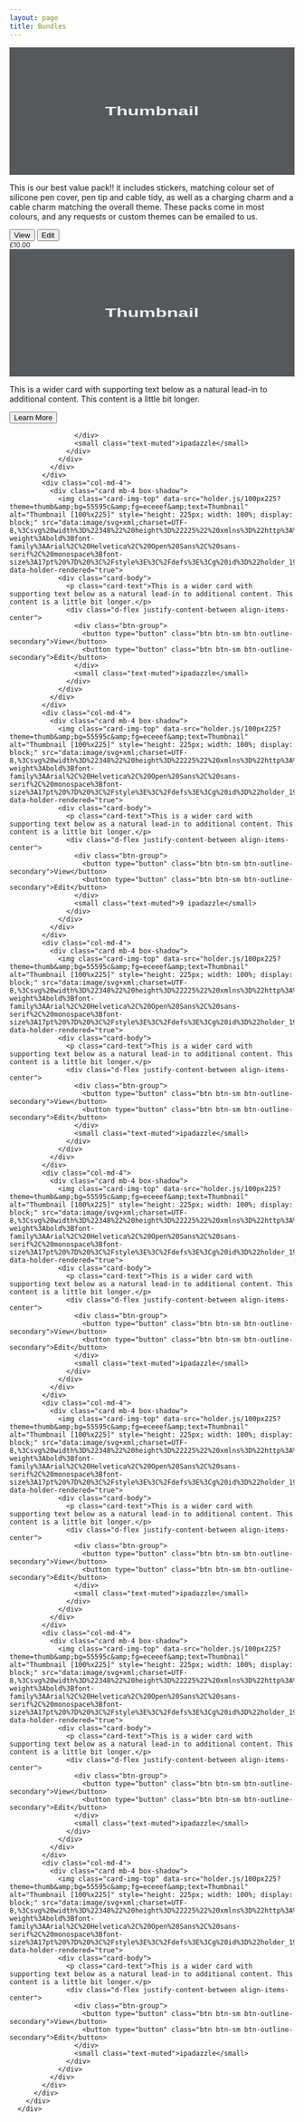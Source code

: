 ```yaml
---
layout: page
title: Bundles
---
```

<div class="album py-5 bg-light">
        <div class="container">
          <div class="row">
            <div class="col-md-4">
              <div class="card mb-4 box-shadow">
                <img class="card-img-top" data-src="holder.js/100px225?theme=thumb&amp;bg=55595c&amp;fg=eceeef&amp;text=Themed Bundles" alt="Themed bundles [100%x225]" style="height: 225px; width: 100%; display: block;" src="data:image/svg+xml;charset=UTF-8,%3Csvg%20width%3D%22348%22%20height%3D%22225%22%20xmlns%3D%22http%3A%2F%2Fwww.w3.org%2F2000%2Fsvg%22%20viewBox%3D%220%200%20348%20225%22%20preserveAspectRatio%3D%22none%22%3E%3Cdefs%3E%3Cstyle%20type%3D%22text%2Fcss%22%3E%23holder_194b3cc6e7d%20text%20%7B%20fill%3A%23eceeef%3Bfont-weight%3Abold%3Bfont-family%3AArial%2C%20Helvetica%2C%20Open%20Sans%2C%20sans-serif%2C%20monospace%3Bfont-size%3A17pt%20%7D%20%3C%2Fstyle%3E%3C%2Fdefs%3E%3Cg%20id%3D%22holder_194b3cc6e7d%22%3E%3Crect%20width%3D%22348%22%20height%3D%22225%22%20fill%3D%22%2355595c%22%3E%3C%2Frect%3E%3Cg%3E%3Ctext%20x%3D%22116.70000076293945%22%20y%3D%22120.15%22%3EThumbnail%3C%2Ftext%3E%3C%2Fg%3E%3C%2Fg%3E%3C%2Fsvg%3E" data-holder-rendered="true">
                <div class="card-body">
                  <p class="card-text">This is our best value pack!! it includes stickers, matching colour set of silicone pen cover, pen tip and cable tidy, as well as a charging charm and a cable charm matching the overall theme. These packs come in most colours, and any requests or custom themes can be emailed to us.</p>
                  <div class="d-flex justify-content-between align-items-center">
                    <div class="btn-group">
                      <button type="button" class="btn btn-sm btn-outline-secondary">View</button>
                      <button type="button" class="btn btn-sm btn-outline-secondary">Edit</button>
                    </div>
                    <small class="text-muted">£10.00</small>
                  </div>
                </div>
              </div>
            </div>
            <div class="col-md-4">
              <div class="card mb-4 box-shadow">
                <img class="card-img-top" data-src="holder.js/100px225?theme=thumb&amp;bg=55595c&amp;fg=eceeef&amp;text=Thumbnail" alt="Thumbnail [100%x225]" style="height: 225px; width: 100%; display: block;" src="data:image/svg+xml;charset=UTF-8,%3Csvg%20width%3D%22348%22%20height%3D%22225%22%20xmlns%3D%22http%3A%2F%2Fwww.w3.org%2F2000%2Fsvg%22%20viewBox%3D%220%200%20348%20225%22%20preserveAspectRatio%3D%22none%22%3E%3Cdefs%3E%3Cstyle%20type%3D%22text%2Fcss%22%3E%23holder_194b3cc6e7e%20text%20%7B%20fill%3A%23eceeef%3Bfont-weight%3Abold%3Bfont-family%3AArial%2C%20Helvetica%2C%20Open%20Sans%2C%20sans-serif%2C%20monospace%3Bfont-size%3A17pt%20%7D%20%3C%2Fstyle%3E%3C%2Fdefs%3E%3Cg%20id%3D%22holder_194b3cc6e7e%22%3E%3Crect%20width%3D%22348%22%20height%3D%22225%22%20fill%3D%22%2355595c%22%3E%3C%2Frect%3E%3Cg%3E%3Ctext%20x%3D%22116.70000076293945%22%20y%3D%22120.15%22%3EThumbnail%3C%2Ftext%3E%3C%2Fg%3E%3C%2Fg%3E%3C%2Fsvg%3E" data-holder-rendered="true">
                <div class="card-body">
                  <p class="card-text">This is a wider card with supporting text below as a natural lead-in to additional content. This content is a little bit longer.</p>
                  <div class="d-flex justify-content-between align-items-center">
                    <div class="btn-group">
                      <button type="button" class="btn btn-sm btn-outline-secondary">Learn More</button>
                      
                    </div>
                    <small class="text-muted">ipadazzle</small>
                  </div>
                </div>
              </div>
            </div>
            <div class="col-md-4">
              <div class="card mb-4 box-shadow">
                <img class="card-img-top" data-src="holder.js/100px225?theme=thumb&amp;bg=55595c&amp;fg=eceeef&amp;text=Thumbnail" alt="Thumbnail [100%x225]" style="height: 225px; width: 100%; display: block;" src="data:image/svg+xml;charset=UTF-8,%3Csvg%20width%3D%22348%22%20height%3D%22225%22%20xmlns%3D%22http%3A%2F%2Fwww.w3.org%2F2000%2Fsvg%22%20viewBox%3D%220%200%20348%20225%22%20preserveAspectRatio%3D%22none%22%3E%3Cdefs%3E%3Cstyle%20type%3D%22text%2Fcss%22%3E%23holder_194b3cc6e7e%20text%20%7B%20fill%3A%23eceeef%3Bfont-weight%3Abold%3Bfont-family%3AArial%2C%20Helvetica%2C%20Open%20Sans%2C%20sans-serif%2C%20monospace%3Bfont-size%3A17pt%20%7D%20%3C%2Fstyle%3E%3C%2Fdefs%3E%3Cg%20id%3D%22holder_194b3cc6e7e%22%3E%3Crect%20width%3D%22348%22%20height%3D%22225%22%20fill%3D%22%2355595c%22%3E%3C%2Frect%3E%3Cg%3E%3Ctext%20x%3D%22116.70000076293945%22%20y%3D%22120.15%22%3EThumbnail%3C%2Ftext%3E%3C%2Fg%3E%3C%2Fg%3E%3C%2Fsvg%3E" data-holder-rendered="true">
                <div class="card-body">
                  <p class="card-text">This is a wider card with supporting text below as a natural lead-in to additional content. This content is a little bit longer.</p>
                  <div class="d-flex justify-content-between align-items-center">
                    <div class="btn-group">
                      <button type="button" class="btn btn-sm btn-outline-secondary">View</button>
                      <button type="button" class="btn btn-sm btn-outline-secondary">Edit</button>
                    </div>
                    <small class="text-muted">ipadazzle</small>
                  </div>
                </div>
              </div>
            </div>
            <div class="col-md-4">
              <div class="card mb-4 box-shadow">
                <img class="card-img-top" data-src="holder.js/100px225?theme=thumb&amp;bg=55595c&amp;fg=eceeef&amp;text=Thumbnail" alt="Thumbnail [100%x225]" style="height: 225px; width: 100%; display: block;" src="data:image/svg+xml;charset=UTF-8,%3Csvg%20width%3D%22348%22%20height%3D%22225%22%20xmlns%3D%22http%3A%2F%2Fwww.w3.org%2F2000%2Fsvg%22%20viewBox%3D%220%200%20348%20225%22%20preserveAspectRatio%3D%22none%22%3E%3Cdefs%3E%3Cstyle%20type%3D%22text%2Fcss%22%3E%23holder_194b3cc6e7f%20text%20%7B%20fill%3A%23eceeef%3Bfont-weight%3Abold%3Bfont-family%3AArial%2C%20Helvetica%2C%20Open%20Sans%2C%20sans-serif%2C%20monospace%3Bfont-size%3A17pt%20%7D%20%3C%2Fstyle%3E%3C%2Fdefs%3E%3Cg%20id%3D%22holder_194b3cc6e7f%22%3E%3Crect%20width%3D%22348%22%20height%3D%22225%22%20fill%3D%22%2355595c%22%3E%3C%2Frect%3E%3Cg%3E%3Ctext%20x%3D%22116.70000076293945%22%20y%3D%22120.15%22%3EThumbnail%3C%2Ftext%3E%3C%2Fg%3E%3C%2Fg%3E%3C%2Fsvg%3E" data-holder-rendered="true">
                <div class="card-body">
                  <p class="card-text">This is a wider card with supporting text below as a natural lead-in to additional content. This content is a little bit longer.</p>
                  <div class="d-flex justify-content-between align-items-center">
                    <div class="btn-group">
                      <button type="button" class="btn btn-sm btn-outline-secondary">View</button>
                      <button type="button" class="btn btn-sm btn-outline-secondary">Edit</button>
                    </div>
                    <small class="text-muted">9 ipadazzle</small>
                  </div>
                </div>
              </div>
            </div>
            <div class="col-md-4">
              <div class="card mb-4 box-shadow">
                <img class="card-img-top" data-src="holder.js/100px225?theme=thumb&amp;bg=55595c&amp;fg=eceeef&amp;text=Thumbnail" alt="Thumbnail [100%x225]" style="height: 225px; width: 100%; display: block;" src="data:image/svg+xml;charset=UTF-8,%3Csvg%20width%3D%22348%22%20height%3D%22225%22%20xmlns%3D%22http%3A%2F%2Fwww.w3.org%2F2000%2Fsvg%22%20viewBox%3D%220%200%20348%20225%22%20preserveAspectRatio%3D%22none%22%3E%3Cdefs%3E%3Cstyle%20type%3D%22text%2Fcss%22%3E%23holder_194b3cc6e80%20text%20%7B%20fill%3A%23eceeef%3Bfont-weight%3Abold%3Bfont-family%3AArial%2C%20Helvetica%2C%20Open%20Sans%2C%20sans-serif%2C%20monospace%3Bfont-size%3A17pt%20%7D%20%3C%2Fstyle%3E%3C%2Fdefs%3E%3Cg%20id%3D%22holder_194b3cc6e80%22%3E%3Crect%20width%3D%22348%22%20height%3D%22225%22%20fill%3D%22%2355595c%22%3E%3C%2Frect%3E%3Cg%3E%3Ctext%20x%3D%22116.70000076293945%22%20y%3D%22120.15%22%3EThumbnail%3C%2Ftext%3E%3C%2Fg%3E%3C%2Fg%3E%3C%2Fsvg%3E" data-holder-rendered="true">
                <div class="card-body">
                  <p class="card-text">This is a wider card with supporting text below as a natural lead-in to additional content. This content is a little bit longer.</p>
                  <div class="d-flex justify-content-between align-items-center">
                    <div class="btn-group">
                      <button type="button" class="btn btn-sm btn-outline-secondary">View</button>
                      <button type="button" class="btn btn-sm btn-outline-secondary">Edit</button>
                    </div>
                    <small class="text-muted">ipadazzle</small>
                  </div>
                </div>
              </div>
            </div>
            <div class="col-md-4">
              <div class="card mb-4 box-shadow">
                <img class="card-img-top" data-src="holder.js/100px225?theme=thumb&amp;bg=55595c&amp;fg=eceeef&amp;text=Thumbnail" alt="Thumbnail [100%x225]" style="height: 225px; width: 100%; display: block;" src="data:image/svg+xml;charset=UTF-8,%3Csvg%20width%3D%22348%22%20height%3D%22225%22%20xmlns%3D%22http%3A%2F%2Fwww.w3.org%2F2000%2Fsvg%22%20viewBox%3D%220%200%20348%20225%22%20preserveAspectRatio%3D%22none%22%3E%3Cdefs%3E%3Cstyle%20type%3D%22text%2Fcss%22%3E%23holder_194b3cc6e80%20text%20%7B%20fill%3A%23eceeef%3Bfont-weight%3Abold%3Bfont-family%3AArial%2C%20Helvetica%2C%20Open%20Sans%2C%20sans-serif%2C%20monospace%3Bfont-size%3A17pt%20%7D%20%3C%2Fstyle%3E%3C%2Fdefs%3E%3Cg%20id%3D%22holder_194b3cc6e80%22%3E%3Crect%20width%3D%22348%22%20height%3D%22225%22%20fill%3D%22%2355595c%22%3E%3C%2Frect%3E%3Cg%3E%3Ctext%20x%3D%22116.70000076293945%22%20y%3D%22120.15%22%3EThumbnail%3C%2Ftext%3E%3C%2Fg%3E%3C%2Fg%3E%3C%2Fsvg%3E" data-holder-rendered="true">
                <div class="card-body">
                  <p class="card-text">This is a wider card with supporting text below as a natural lead-in to additional content. This content is a little bit longer.</p>
                  <div class="d-flex justify-content-between align-items-center">
                    <div class="btn-group">
                      <button type="button" class="btn btn-sm btn-outline-secondary">View</button>
                      <button type="button" class="btn btn-sm btn-outline-secondary">Edit</button>
                    </div>
                    <small class="text-muted">ipadazzle</small>
                  </div>
                </div>
              </div>
            </div>
            <div class="col-md-4">
              <div class="card mb-4 box-shadow">
                <img class="card-img-top" data-src="holder.js/100px225?theme=thumb&amp;bg=55595c&amp;fg=eceeef&amp;text=Thumbnail" alt="Thumbnail [100%x225]" style="height: 225px; width: 100%; display: block;" src="data:image/svg+xml;charset=UTF-8,%3Csvg%20width%3D%22348%22%20height%3D%22225%22%20xmlns%3D%22http%3A%2F%2Fwww.w3.org%2F2000%2Fsvg%22%20viewBox%3D%220%200%20348%20225%22%20preserveAspectRatio%3D%22none%22%3E%3Cdefs%3E%3Cstyle%20type%3D%22text%2Fcss%22%3E%23holder_194b3cc6e81%20text%20%7B%20fill%3A%23eceeef%3Bfont-weight%3Abold%3Bfont-family%3AArial%2C%20Helvetica%2C%20Open%20Sans%2C%20sans-serif%2C%20monospace%3Bfont-size%3A17pt%20%7D%20%3C%2Fstyle%3E%3C%2Fdefs%3E%3Cg%20id%3D%22holder_194b3cc6e81%22%3E%3Crect%20width%3D%22348%22%20height%3D%22225%22%20fill%3D%22%2355595c%22%3E%3C%2Frect%3E%3Cg%3E%3Ctext%20x%3D%22116.70000076293945%22%20y%3D%22120.15%22%3EThumbnail%3C%2Ftext%3E%3C%2Fg%3E%3C%2Fg%3E%3C%2Fsvg%3E" data-holder-rendered="true">
                <div class="card-body">
                  <p class="card-text">This is a wider card with supporting text below as a natural lead-in to additional content. This content is a little bit longer.</p>
                  <div class="d-flex justify-content-between align-items-center">
                    <div class="btn-group">
                      <button type="button" class="btn btn-sm btn-outline-secondary">View</button>
                      <button type="button" class="btn btn-sm btn-outline-secondary">Edit</button>
                    </div>
                    <small class="text-muted">ipadazzle</small>
                  </div>
                </div>
              </div>
            </div>
            <div class="col-md-4">
              <div class="card mb-4 box-shadow">
                <img class="card-img-top" data-src="holder.js/100px225?theme=thumb&amp;bg=55595c&amp;fg=eceeef&amp;text=Thumbnail" alt="Thumbnail [100%x225]" style="height: 225px; width: 100%; display: block;" src="data:image/svg+xml;charset=UTF-8,%3Csvg%20width%3D%22348%22%20height%3D%22225%22%20xmlns%3D%22http%3A%2F%2Fwww.w3.org%2F2000%2Fsvg%22%20viewBox%3D%220%200%20348%20225%22%20preserveAspectRatio%3D%22none%22%3E%3Cdefs%3E%3Cstyle%20type%3D%22text%2Fcss%22%3E%23holder_194b3cc6e81%20text%20%7B%20fill%3A%23eceeef%3Bfont-weight%3Abold%3Bfont-family%3AArial%2C%20Helvetica%2C%20Open%20Sans%2C%20sans-serif%2C%20monospace%3Bfont-size%3A17pt%20%7D%20%3C%2Fstyle%3E%3C%2Fdefs%3E%3Cg%20id%3D%22holder_194b3cc6e81%22%3E%3Crect%20width%3D%22348%22%20height%3D%22225%22%20fill%3D%22%2355595c%22%3E%3C%2Frect%3E%3Cg%3E%3Ctext%20x%3D%22116.70000076293945%22%20y%3D%22120.15%22%3EThumbnail%3C%2Ftext%3E%3C%2Fg%3E%3C%2Fg%3E%3C%2Fsvg%3E" data-holder-rendered="true">
                <div class="card-body">
                  <p class="card-text">This is a wider card with supporting text below as a natural lead-in to additional content. This content is a little bit longer.</p>
                  <div class="d-flex justify-content-between align-items-center">
                    <div class="btn-group">
                      <button type="button" class="btn btn-sm btn-outline-secondary">View</button>
                      <button type="button" class="btn btn-sm btn-outline-secondary">Edit</button>
                    </div>
                    <small class="text-muted">ipadazzle</small>
                  </div>
                </div>
              </div>
            </div>
            <div class="col-md-4">
              <div class="card mb-4 box-shadow">
                <img class="card-img-top" data-src="holder.js/100px225?theme=thumb&amp;bg=55595c&amp;fg=eceeef&amp;text=Thumbnail" alt="Thumbnail [100%x225]" style="height: 225px; width: 100%; display: block;" src="data:image/svg+xml;charset=UTF-8,%3Csvg%20width%3D%22348%22%20height%3D%22225%22%20xmlns%3D%22http%3A%2F%2Fwww.w3.org%2F2000%2Fsvg%22%20viewBox%3D%220%200%20348%20225%22%20preserveAspectRatio%3D%22none%22%3E%3Cdefs%3E%3Cstyle%20type%3D%22text%2Fcss%22%3E%23holder_194b3cc6e82%20text%20%7B%20fill%3A%23eceeef%3Bfont-weight%3Abold%3Bfont-family%3AArial%2C%20Helvetica%2C%20Open%20Sans%2C%20sans-serif%2C%20monospace%3Bfont-size%3A17pt%20%7D%20%3C%2Fstyle%3E%3C%2Fdefs%3E%3Cg%20id%3D%22holder_194b3cc6e82%22%3E%3Crect%20width%3D%22348%22%20height%3D%22225%22%20fill%3D%22%2355595c%22%3E%3C%2Frect%3E%3Cg%3E%3Ctext%20x%3D%22116.70000076293945%22%20y%3D%22120.15%22%3EThumbnail%3C%2Ftext%3E%3C%2Fg%3E%3C%2Fg%3E%3C%2Fsvg%3E" data-holder-rendered="true">
                <div class="card-body">
                  <p class="card-text">This is a wider card with supporting text below as a natural lead-in to additional content. This content is a little bit longer.</p>
                  <div class="d-flex justify-content-between align-items-center">
                    <div class="btn-group">
                      <button type="button" class="btn btn-sm btn-outline-secondary">View</button>
                      <button type="button" class="btn btn-sm btn-outline-secondary">Edit</button>
                    </div>
                    <small class="text-muted">ipadazzle</small>
                  </div>
                </div>
              </div>
            </div>
          </div>
        </div>
      </div>
